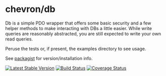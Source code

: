 # chevron/db

Db is a simple PDO wrapper that offers some basic security and a few
helper methods to make interacting with DBs a little easier. While write queries
are reasonably abstracted, you are still expected to write your own read
queries.

Peruse the tests or, if present, the examples directory to see usage.

See [packagist](https://packagist.org/packages/chevron/db) for version/installation info.

[![Latest Stable Version](https://poser.pugx.org/chevron/db/v/stable.svg)](https://packagist.org/packages/chevron/db)
[![Build Status](https://travis-ci.org/chevronphp/db.svg?branch=master)](https://travis-ci.org/chevronphp/db)
[![Coverage Status](https://coveralls.io/repos/github/chevronphp/db/badge.svg?branch=master)](https://coveralls.io/github/chevronphp/db?branch=master)






